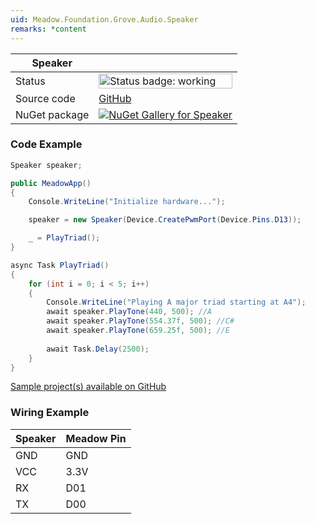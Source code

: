 ```yaml
---
uid: Meadow.Foundation.Grove.Audio.Speaker
remarks: *content
---
```


| Speaker | |
|--------|--------|
| Status | <img src="https://img.shields.io/badge/Working-brightgreen" style="width: auto; height: -webkit-fill-available;" alt="Status badge: working" /> |
| Source code | [GitHub](https://github.com/WildernessLabs/Meadow.Foundation.Grove/tree/main/Source/Speaker) |
| NuGet package | <a href="https://www.nuget.org/packages/Meadow.Foundation.Grove.Audio.Speaker/" target="_blank"><img src="https://img.shields.io/nuget/v/Meadow.Foundation.Grove.Audio.Speaker.svg?label=Meadow.Foundation.Grove.Audio.Speaker" alt="NuGet Gallery for Speaker" /></a> |

### Code Example

```csharp
Speaker speaker;

public MeadowApp()
{
    Console.WriteLine("Initialize hardware...");

    speaker = new Speaker(Device.CreatePwmPort(Device.Pins.D13));

    _ = PlayTriad();
}

async Task PlayTriad()
{
    for (int i = 0; i < 5; i++)
    {
        Console.WriteLine("Playing A major triad starting at A4");
        await speaker.PlayTone(440, 500); //A
        await speaker.PlayTone(554.37f, 500); //C#
        await speaker.PlayTone(659.25f, 500); //E
        
        await Task.Delay(2500);
    }
}

```

[Sample project(s) available on GitHub](https://github.com/WildernessLabs/Meadow.Foundation.Grove/tree/main/Source/Speaker/Sample/Speaker_Sample)

### Wiring Example

| Speaker | Meadow Pin |
|--------|------------|
| GND    | GND        |
| VCC    | 3.3V       |
| RX     | D01        |
| TX     | D00        |




















